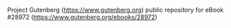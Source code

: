 Project Gutenberg (https://www.gutenberg.org) public repository for eBook #28972 (https://www.gutenberg.org/ebooks/28972)
